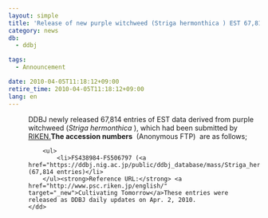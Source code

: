 ```yaml
---
layout: simple
title: 'Release of new purple witchweed (Striga hermonthica ) EST 67,814 entries'
category: news
db:
  - ddbj

tags:
  - Announcement

date: 2010-04-05T11:18:12+09:00
retire_time: 2010-04-05T11:18:12+09:00
lang: en
---
```


<dl>
    <dd>DDBJ newly released 67,814 entries of EST data derived from purple witchweed (<em>Striga hermonthica</em> ), which had been submitted by <a href="http://www.riken.go.jp/engn/index.html" target="_new">RIKEN.</a><strong>The accession numbers</strong>  (Anonymous FTP)  are as follows;

        <ul>
            <li>FS438984-FS506797 (<a href="https://ddbj.nig.ac.jp/public/ddbj_database/mass/Striga_hermonthica_EST/">Striga_hermonthica_EST_100402_1.seq.gz</a>) (67,814 entries)</li>
        </ul><strong>Reference URL:</strong> <a href="http://www.psc.riken.jp/english/" target="_new">Cultivating Tomorrow</a>These entries were released as DDBJ daily updates on Apr. 2, 2010.
    </dd>
</dl>

